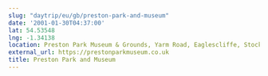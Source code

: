```yaml
---
slug: "daytrip/eu/gb/preston-park-and-museum"
date: '2001-01-30T04:37:00'
lat: 54.53548
lng: -1.34138
location: Preston Park Museum & Grounds, Yarm Road, Eaglescliffe, Stockton-on-Tees TS18 3RH
external_url: https://prestonparkmuseum.co.uk
title: Preston Park and Museum
---
```



